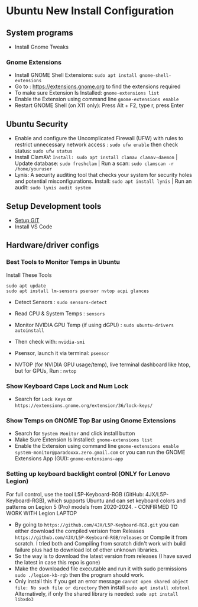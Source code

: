 # Ubuntu New Install Configuration

## System programs

- Install Gnome Tweaks

### Gnome Extensions

- Install GNOME Shell Extensions: `sudo apt install gnome-shell-extensions`
- Go to : https://extensions.gnome.org to find the extensions required
- To make sure Extension Is Installed: `gnome-extensions list`
- Enable the Extension using command line `gnome-extensions enable`
- Restart GNOME Shell (on X11 only): Press Alt + F2, type r, press Enter

## Ubuntu Security

- Enable and configure the Uncomplicated Firewall (UFW) with rules to restrict unnecessary network access : `sudo ufw enable` then check status: `sudo ufw status`
- Install ClamAV: `Install: sudo apt install clamav clamav-daemon` | Update database: `sudo freshclam` | Run a scan: `sudo clamscan -r /home/youruser`
- Lynis: A security auditing tool that checks your system for security holes and potential misconfigurations. Install: `sudo apt install lynis` | Run an audit: `sudo lynis audit system`

## Setup Development tools

- [Setup GIT](/software-development/tools/git/git-configuration.md)
- Install VS Code

## Hardware/driver configs

### Best Tools to Monitor Temps in Ubuntu

Install These Tools

```
sudo apt update
sudo apt install lm-sensors psensor nvtop acpi glances
```

- Detect Sensors : `sudo sensors-detect`

- Read CPU & System Temps : `sensors`

- Monitor NVIDIA GPU Temp (if using dGPU) : `sudo ubuntu-drivers autoinstall`

- Then check with: `nvidia-smi`

- Psensor, launch it via terminal: `psensor`

- NVTOP (for NVIDIA GPU usage/temp), live terminal dashboard like htop, but for GPUs, Run : `nvtop`

### Show Keyboard Caps Lock and Num Lock

- Search for `Lock Keys` or `https://extensions.gnome.org/extension/36/lock-keys/`

### Show Temps on GNOME Top Bar using Gnome Extensions

- Search for `System Monitor` and click install button
- Make Sure Extension Is Installed: `gnome-extensions list`
- Enable the Extension using command line `gnome-extensions enable system-monitor@paradoxxx.zero.gmail.com` or you can run the GNOME Extensions App (GUI): `gnome-extensions-app`

### Setting up keyboard backlight control (ONLY for Lenovo Legion)

For full control, use the tool L5P-Keyboard-RGB (GitHub: 4JX/L5P-Keyboard-RGB), which supports Ubuntu and can set keyboard colors and patterns on Legion 5 (Pro) models from 2020-2024. - CONFIRMED TO WORK WITH Legion LAPTOP

- By going to `https://github.com/4JX/L5P-Keyboard-RGB.git` you can either download the compiled verision from Releases `https://github.com/4JX/L5P-Keyboard-RGB/releases` or Compile it from scratch. I tried both and Compiling from scratch didn't work with build failure plus had to download lot of other unknown libraries.
- So the way is to download the latest version from releases (I have saved the latest in case this repo is gone)
- Make the downloaded file executable and run it with sudo permissions `sudo ./legion-kb-rgb` then the program should work.
- Only install this if you get an error message `cannot open shared object file: No such file or directory` then install `sudo apt install xdotool` Alternatively, if only the shared library is needed: `sudo apt install libxdo3`
